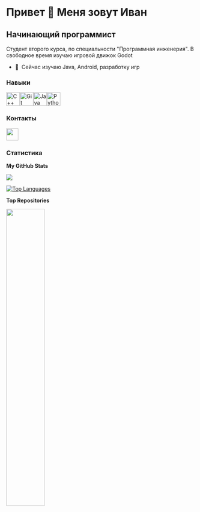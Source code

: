 Привет 👋 Меня зовут Иван
=============================

Начинающий программист
----------------------

Студент второго курса, по специальности "Программная инженерия". В свободное время изучаю игровой движок Godot

* 🧠  Сейчас изучаю Java, Android, разработку игр

### Навыки

<p align="left">
<a href="https://docs.microsoft.com/en-us/cpp/?view=msvc-170" target="_blank" rel="noreferrer"><img src="https://raw.githubusercontent.com/danielcranney/readme-generator/main/public/icons/skills/cplusplus-colored.svg" width="36" height="36" alt="C++" /></a><a href="https://git-scm.com/" target="_blank" rel="noreferrer"><img src="https://raw.githubusercontent.com/danielcranney/readme-generator/main/public/icons/skills/git-colored.svg" width="36" height="36" alt="Git" /></a><a href="https://www.oracle.com/java/" target="_blank" rel="noreferrer"><img src="https://raw.githubusercontent.com/danielcranney/readme-generator/main/public/icons/skills/java-colored.svg" width="36" height="36" alt="Java" /></a><a href="https://www.python.org/" target="_blank" rel="noreferrer"><img src="https://raw.githubusercontent.com/danielcranney/readme-generator/main/public/icons/skills/python-colored.svg" width="36" height="36" alt="Python" /></a>
</p>

### Контакты

<p align="left"> <a href="https://www.github.com/Ivan-Salikov" target="_blank" rel="noreferrer"> <picture> <source media="(prefers-color-scheme: dark)" srcset="https://raw.githubusercontent.com/danielcranney/readme-generator/main/public/icons/socials/github-dark.svg" /> <source media="(prefers-color-scheme: light)" srcset="https://raw.githubusercontent.com/danielcranney/readme-generator/main/public/icons/socials/github.svg" /> <img src="https://raw.githubusercontent.com/danielcranney/readme-generator/main/public/icons/socials/github.svg" width="32" height="32" /> </picture> </a></p>

### Статистика

<b>My GitHub Stats</b>

<a href="http://www.github.com/Ivan-Salikov"><img src="https://github-readme-streak-stats.herokuapp.com/?user=Ivan-Salikov&stroke=ffffff&background=000000&ring=3382ed&fire=3382ed&currStreakNum=ffffff&currStreakLabel=3382ed&sideNums=ffffff&sideLabels=ffffff&dates=ffffff&hide_border=true" /></a>

<a href="https://github.com/Ivan-Salikov" align="left"><img src="https://github-readme-stats.vercel.app/api/top-langs/?username=Ivan-Salikov&langs_count=10&title_color=3382ed&text_color=ffffff&icon_color=3382ed&bg_color=000000&hide_border=true&locale=en&custom_title=Top%20%Languages" alt="Top Languages" /></a>

<b>Top Repositories</b>

<div width="100%" align="center"><a href="https://github.com/Ivan-Salikov/learning-programming-with-leetcode" align="left"><img align="left" width="45%" src="https://github-readme-stats.vercel.app/api/pin/?username=Ivan-Salikov&repo=learning-programming-with-leetcode&title_color=3382ed&text_color=ffffff&icon_color=3382ed&bg_color=000000&hide_border=true&locale=en" /></a>
